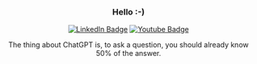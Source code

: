 <!-- About -->

<div align="center">
  
  ### Hello :-)
  
  <a href="https://linkedin.com/in/nicoleajoy"><img src="https://img.shields.io/badge/LinkedIn-0077B5?style=for-the-badge&logo=linkedin&logoColor=white" alt="LinkedIn Badge"/></a>
  <a href="https://nicoleajoy.github.io"><img src="https://img.shields.io/badge/Portfolio-2b2b2b?style=for-the-badge&logo=github&logoColor=white" alt="Youtube Badge"/></a>

  The thing about ChatGPT is, to ask a question, you should already know 50% of the answer.
  
</div>
